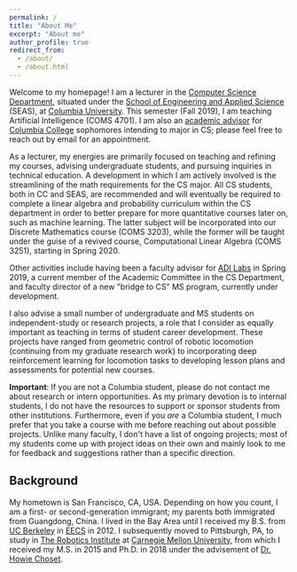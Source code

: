 ```yaml
---
permalink: /
title: "About Me"
excerpt: "About me"
author_profile: true
redirect_from: 
  - /about/
  - /about.html
---
```


Welcome to my homepage! I am a lecturer in the [Computer Science Department](http://www.cs.columbia.edu), situated under the [School of Engineering and Applied Science](https://engineering.columbia.edu/) (SEAS), at [Columbia University](https://www.columbia.edu/). This semester (Fall 2019), I am teaching Artificial Intelligence (COMS 4701). I am also an [academic advisor](http://www.cs.columbia.edu/education/undergraduate/advisors/) for [Columbia College](https://www.college.columbia.edu/) sophomores intending to major in CS; please feel free to reach out by email for an appointment.

As a lecturer, my energies are primarily focused on teaching and refining my courses, advising undergraduate students, and pursuing inquiries in technical education. A development in which I am actively involved is the streamlining of the math requirements for the CS major. All CS students, both in CC and SEAS, are recommended and will eventually be required to complete a linear algebra and probability curriculum within the CS department in order to better prepare for more quantitative courses later on, such as machine learning. The latter subject will be incorporated into our Discrete Mathematics course (COMS 3203), while the former will be taught under the guise of a revived course, Computational Linear Algebra (COMS 3251), starting in Spring 2020.

Other activities include having been a faculty advisor for [ADI Labs](https://adicu.com/labs/) in Spring 2019, a current member of the Academic Committee in the CS Department, and faculty director of a new "bridge to CS" MS program, currently under development. 

I also advise a small number of undergraduate and MS students on independent-study or research projects, a role that I consider as equally important as teaching in terms of student career development. These projects have ranged from geometric control of robotic locomotion (continuing from my graduate research work) to incorporating deep reinforcement learning for locomotion tasks to developing lesson plans and assessments for potential new courses. 

**Important**: If you are not a Columbia student, please do not contact me about research or intern opportunities. As my primary devotion is to internal students, I do not have the resources to support or sponsor students from other institutions. Furthermore, even if you *are* a Columbia student, I much prefer that you take a course with me before reaching out about possible projects. Unlike many faculty, I don't have a list of ongoing projects; most of my students come up with project ideas on their own and mainly look to me for feedback and suggestions rather than a specific direction.

## Background
My hometown is San Francisco, CA, USA. Depending on how you count, I am a first- or second-generation immigrant; my parents both immigrated from Guangdong, China. I lived in the Bay Area until I received my B.S. from [UC Berkeley](https://www.berkeley.edu/) in [EECS](https://www.berkeley.edu/) in 2012. I subsequently moved to Pittsburgh, PA, to study in [The Robotics Institute](https://www.ri.cmu.edu) at [Carnegie Mellon University](https://www.cmu.edu/), from which I received my M.S. in 2015 and Ph.D. in 2018 under the advisement of [Dr. Howie Choset](http://www.cs.cmu.edu/~choset/).
